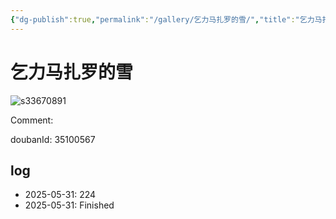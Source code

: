 ```yaml
---
{"dg-publish":true,"permalink":"/gallery/乞力马扎罗的雪/","title":"乞力马扎罗的雪","created":"2025-07-05T14:17:04.104+08:00"}
---
```



# 乞力马扎罗的雪

![s33670891](https://hiraeth-picbed.oss-cn-beijing.aliyuncs.com/s33670891.webp)

Comment: 



doubanId: 35100567

## log

- 2025-05-31: 224
- 2025-05-31: Finished
